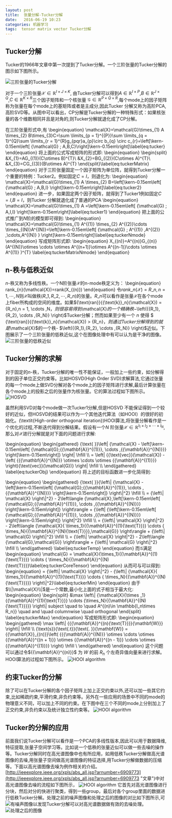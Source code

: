 ```yaml
---
layout: post
title:  张量分解-Tucker分解
date:   2016-06-19 10:23
categories: 机器学习 
tags:  tensor matrix vector Tucker分解  
---
```



## Tucker分解 ##

Tucker的1966年文章中第一次提到了Tucker分解。一个三阶张量的Tucker分解的图示如下图所示。

<img src="/assets/img/201606/tucker.png" class="myimage" alt="三阶张量的Tucker分解" />

对于一个三阶张量$\mathcal{X}\in \mathbb{R}^{I\times J \times  K}$, 由Tucker分解可以得到$A\in \mathbb{R}^{I\times P}$,$B\in \mathbb{R}^{J\times Q}$,$C\in \mathbb {R}^{K\times R}$三个因子矩阵和一个核张量
$\mathcal{G}\in \mathbb{R}^{P\times Q\times R}$,每个mode上的因子矩阵称为张量在每个mode上的基矩阵或者是主成分,因此Tucker 分解又称为高阶PCA, 高阶SVD等。从图中可以看出，CP分解是Tucker分解的一种特殊形式：如果核张量的各个维数相同并且是对角的,则Tucker分解就退化成了CP分解。

在三阶张量形式中,有
\begin{equation}
\mathcal{X}=\mathcal{G}\times\_{1} A \times_{2} B\times\_{3}C=\sum \limits\_{p = 1}^\{\{P\}\}\sum \limits\_{q = 1}^{Q}\sum \limits\_{r = 1}^{R}g\_{pqr}a\_{p}\circ b\_{q} \circ c\_{r}=\left[\kern-0.15em\left[ {\mathcal{G} ; A,B,C}\right]\kern-0.15em\right]\label{eq:tucker}
\end{equation}
将上面的公式写成矩阵的形式即:
\begin{equation}
\begin{split}
&X\_{1}=AG\_{(1)}(C\otimes B)^{T}\\
&X\_{2}=BG\_{(2)}(C\otimes A)^{T}\\
&X\_{3}=CG\_{(3)}(B\otimes A)^{T}
\end{split}\label{eq:tuckerMatrix}
\end{equation}
对于三阶张量固定一个因子矩阵为单位阵，就得到Tucker分解一个重要的特例：Tucker2。例如固定$C=I$，则退化为:
\begin{equation}
\mathcal{X}=\mathcal{G}\times\_{1} A \times\_{2} B=\left[\kern-0.15em\left[ {\mathcal{G} ; A,B,I}
 \right]\kern-0.15em\right]\label{eq:tucker2}
\end{equation}
进一步，如果固定两个因子矩阵，就得到了Tucker1例如固定$C=I$,$B=I$，则Tucker 分解就退化成了普通的PCA
\begin{equation}
\mathcal{X}=\mathcal{G}\times\_{1} A =\left[\kern-0.15em\left[ {\mathcal{G} ; A,I,I}
 \right]\kern-0.15em\right]\label{eq:tucker1}
\end{equation}
把上面的公式推广到$N$阶的模型即可得到:
\begin{equation}
\mathcal{X}=\mathcal{G}\times_{1} A^{(1)} \times\_{2} A^{(2)}\cdots \times\_{(N)}A^{(N)}=\left[\kern-0.15em\left[ {\mathcal{G} ; A^{(1)} ,A^{(2)} ,\cdots,A^{(N)} }
 \right]\kern-0.15em\right]\label{eq:tuckerNmode}
\end{equation}
写成矩阵形式即:
\begin{equation}
X_{(n)}=A^{(n)}G\_{(n)}(A^{(N)}\otimes \cdots \otimes A^{(n+1)}\otimes A^{(n-1)}\cdots \otimes A^{(1)} )^{T}
\label{eq:tuckerMatrixNmode}
\end{equation}

## n-秩与低秩近似 ##

$n$-秩又称为多线性秩。一个N阶张量$\mathcal{X}$的n-mode秩定义为：
\begin{equation}
rank\_{n}(\mathcal{X})=rank(X\_{(n)})
\end{equation}
令$rank\_{n}(\mathcal{X})=R\_{n},n=1,\cdots ,N$则$\mathcal{X}$叫做秩$(R\_1,R\_2,\cdots,R\_n)$的张量。$R\_n$可以看作是张量$\mathcal{X}$在各个mode上fiber所构成的空间的维度。如果${\text{ran\}\}\{\{\text{k\}\}\_n}(\mathcal{X}) = {R\_n},n = 1, \cdots ,N$，则很容易得到$\mathcal{X}$的一个精确秩-$\left(\{\{R\_1},{R\_2}, \cdots ,{R\_N\}\} \right)$Tucker分解；然而如果至少有一个 $n$   使得 $ {\text{ran\}\}\{\{\text{k\}\}\_n}(\mathcal{X}) > {R\_n}$，则通过Tucker分解得到的就是$\mathcal{X}$的一个秩- $\left(\{\{R\_1},{R\_2}, \cdots ,{R\_N\}\} \right)$近似。下图展示了一个三阶张量的低秩近似,这个在图像处理中有可以认为是干净的图像。
<img src="/assets/img/201606/tuckerLowRank.png" class="myimage" alt="三阶张量的低秩近似" />


## Tucker分解的求解 ##

对于固定的$n$-秩，Tucker分解的唯一性不能保证，一般加上一些约束，如分解得到的因子单位正交约束等。比如HOSVD(High Order SVD)求解算法,它通过张量的每一个mode上做SVD分解对各个mode上的因子矩阵进行求解,最后计算张量在各个mode上的投影之后的张量作为核张量。它的算法过程如下图所示。
<img src="/assets/img/201606/hosvd.png" class="myimage" alt="HOSVD" />

虽然利用SVD对每个mode做一次Tucker1分解,但是HOSVD 不能保证得到一个较好的近似，但HOSVD的结果可以作为一个其他迭代算法（如HOOI）的很好的初始化。(\textit{High-order orthogonal iteration})HOOI算法,将张量分解看作是一个优化的过程,不断迭代得到分解结果。假设有一个$N$ 阶张量$\mathcal{X} \in \mathbb{R}^{I_1 \times I_2 \times \cdots \times I_N }$,那么对$\mathcal{X}$进行分解就是对下面的问题进行求解:

\begin{equation}
\begin{gathered}
  {\text{  \}\}\left\| {\mathcal{X} - \left[\kern-0.15em\left[ {\mathcal{G};\{\{\mathbf{A\}\}^{(1)\}\}, \cdots ,\{\{\mathbf{A}}^{(N)\}\}\}
 \right]\kern-0.15em\right]} \right\| \hfill \\\\
   = \left\| \{\{\text{vec\}\}(\mathcal{X}) - \left( \{\{\{\mathbf{A\}\}^{(N)\}\} \otimes  \cdots  \otimes \{\{\mathbf{A\}\}^{(1)\}\}\} \right){\text{vec\}\}(\mathcal{G})} \right\| \hfill \\\\
\end{gathered} \label{eq:tuckerObj}
\end{equation}
将上述的目标函数进一步化简得到:

\begin{equation}
\begin{gathered}
  {\text{  \}\}\{\left\\| {\mathcal{X} - \left[\kern-0.15em\left[ {\mathcal{G};\{\{\mathbf{A\}\}^{(1)}}, \cdots ,\{\{\mathbf{A\}\}^{(N)\}\}\}
 \right]\kern-0.15em\right]} \right\\|^2} \hfill \\\\
   = {\left\\| \mathcal{X} \right\\|^2} - 2\left\langle {\mathcal{X},\left[\kern-0.15em\left[ {\mathcal{G};\{\{\mathbf{A\}\}^{(1)\}\}, \cdots ,\{\{\mathbf{A\}\}^{(N)\}\}\}
 \right]\kern-0.15em\right\]\} \right\rangle  + {\left\| {\left[\kern-0.15em\left[ {\mathcal{G};\{\{\mathbf{A}}^{(1)}}, \cdots ,\{\{\mathbf{A\}\}^{(N)\}\}\}
 \right]\kern-0.15em\right]} \right\|^2} \hfill \\\\
   = {\left\\| \mathcal{X} \right\\|^2} - 2\left\langle {\mathcal{X}{ \times\_1\}\{\{\mathbf{A}}^{(1){\text{T\}\}\}\} \cdots { \times\_N}\{\{\mathbf{A}}^{(N){\text{T\}\}\}\},\mathcal{G\}\} \right\rangle  + {\left\\| \mathcal{G} \right\\|^2} \hfill \\\\
   = {\left\\| \mathcal{X} \right\|^2} - 2\left\langle {\mathcal{G},\mathcal{G\}\} \right\rangle  + {\left\\| \mathcal{G} \right\\|^2} \hfill \\\\
\end{gathered} \label{eq:tuckerTemp}
\end{equation}
而$\mathcal{G}$满足
\begin{equation}
\mathcal{G} = \mathcal{X}{\times\_1}\{\{\mathbf{A\}\}^{(1){\text{T\}\}\}\} \cdots { \times\_N}\{\{\mathbf{A\}\}^{(N){\text{T\}\}\}\}\label{eq:tuckerCoreTensor}
\end{equation}
从而可与可以得到:
\begin{equation}
 = {\left\\| \mathcal{X} \right\\|^2} - {\left\\| {\mathcal{X}{ \times\_1}\{\{\mathbf{A\}\}^{(1){\text{T\}\}\}\} \cdots { \times\_N\}\{\{\mathbf{A\}\}^{(N){\text{T\}\}\}\}\} \right\\|^2}\label{eq:tuckerMin}
 \end{equation}
由于$\\|\mathcal{X}\\|$是一个常数,最小化上面的式子相当于最大化:
 \begin{equation}
\begin{split}
 &\max \left\\| {\mathcal{X}{\times _1}\{\{\mathbf{A\}\}^{(1){\text{T\}\}\}\} \cdots {\times\_N}\{\{\mathbf{A}}^{(N){\text{T\}\}\}\}\} \right\\|
 subject \quad to \quad A^{(n)\in \mathbb{I\_n\times R\_n}} \quad and \quad columnwise  \quad orthogonal
 \end{split}  \label{eq:tuckerMax}
 \end{equation}
写成矩阵形式即:
\begin{equation}
  \begin{gathered}
  \max \left\\| \{\{\{\mathbf{A\}\}^{(n){\text{T\}\}\}\}\{\mathbf{W\}\}\} \right\\| \hfill \\\\
  {\text{s\}\}\{\text{.t\}\}\{\text{.  \}\}\{\mathbf{W\}\} = \{\{\mathbf{X\}\}\_{(n)\}\}\left( \{\{\{\mathbf{A\}\}^{(N)\}\} \otimes  \cdots  \otimes \{\{\mathbf{A\}\}^{(n + 1)\}\} \otimes \{\{\mathbf{A\}\}^{(n - 1)\}\} \cdots  \otimes \{\{\mathbf{A\}\}^{(1)\}\}\} \right) \hfill \\
\end{gathered}
\end{equation}
这个问题可以通过令$\{\{\mathbf{A\}\}^{(n)\}\}$ 为 $W$ 的前 ${R_n}$   个左奇异值向量来进行求解。HOOI算法的过程如下图所示。
<img src="/assets/img/201606/hooi.png" class="myimage" alt="HOOI algorithm" />

## 约束Tucker的分解 ##

除了可以在Tucker分解的各个因子矩阵上加上正交约束以外,还可以加一些其它约束,比如稀疏约束,平滑约束,非负约束等。另外在一些应用的场景中不同的mode的物理意义不同，可以加上不同的约束。在下图中在三个不同的mode上分别加上了正交约束,非负约束以及统计独立性约束等。
<img src="/assets/img/201606/tuckerConstrain.png" class="myimage" alt="HOOI algorithm" />


## Tucker的分解的应用 ##
前面我们说Tucker分解可以看作是一个PCA的多线性版本,因此可以用于数据降维,特征提取,张量子空间学习等。比如说一个低秩的张量近似可以做一些去噪的操作等。Tucker分解同时在高光谱图像中也有所应用，如用低秩Tucker分解做高光谱图像的去噪,用张量子空间做高光谱图像的特征选择,用Tucker分解做数据的压缩等。下面以高光谱图像去噪为例作相关的介绍。
[http://ieeexplore.ieee.org/xpls/abs_all.jsp?arnumber=6909773](http://ieeexplore.ieee.org/xpls/abs_all.jsp?arnumber=6909773 "文章")中对高光谱图像去噪的流程如下图所示，
<img src="/assets/img/201606/subspace.png" class="myimage" alt="HOOI algorithm" />
它首先对高光谱图像进行分块，然后对分的快进行聚类，得到一些group，最后对各个group里面的数据进行低秩Tucker分解。处理之前的噪声图像和处理之后的图像的对比如下图所示,可以发现Tucker分解可以对高光谱数据做有效的去噪处理。
<img src="/assets/img/201606/tuckerNoisy.png" class="myimage" alt="有噪声图像" title="有噪声图像" style="float:left" />
<img src="/assets/img/201606/tuckerClean.png" class="myimage" alt="处理之后的图像" title="处理之后的图像" />
